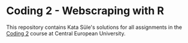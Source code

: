 # Coding 2 - Webscraping with R
This repository contains Kata Süle's solutions for all assignments in the [Coding 2](https://github.com/misrori/web_scraping_2020) course at Central European University.
